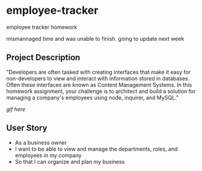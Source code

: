 # employee-tracker
employee tracker homework

mismannaged time and was unable to finish.
going to update next week

## **Project Description**
"Developers are often tasked with creating interfaces that make it easy for non-developers to view and interact with information stored in databases. Often these interfaces are known as Content Management Systems. In this homework assignment, your challenge is to architect and build a solution for managing a company's employees using node, inquirer, and MySQL."

*gif here*

## **User Story**
* As a business owner
* I want to be able to view and manage the departments, roles, and employees in my company
* So that I can organize and plan my business
